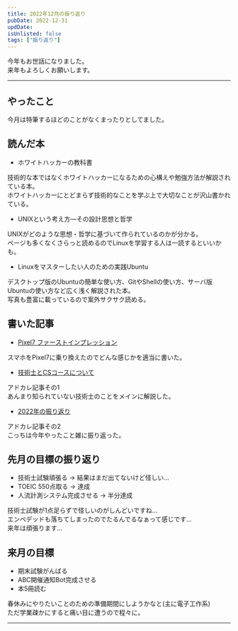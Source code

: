 ```yaml
---
title: 2022年12月の振り返り
pubDate: 2022-12-31
updDate: 
isUnlisted: false
tags: ["振り返り"]
---
```


今年もお世話になりました。  
来年もよろしくお願いします。  

---

## やったこと

今月は特筆するほどのことがなくまったりとしてました。  

## 読んだ本

- ホワイトハッカーの教科書

技術的な本ではなくホワイトハッカーになるための心構えや勉強方法が解説されている本。  
ホワイトハッカーにとどまらず技術的なことを学ぶ上で大切なことが沢山書かれている。  

- UNIXという考え方―その設計思想と哲学

UNIXがどのような思想・哲学に基づいて作られているのかが分かる。  
ページも多くなくさらっと読めるのでLinuxを学習する人は一読するといいかも。  

- Linuxをマスターしたい人のための実践Ubuntu

デスクトップ版のUbuntuの簡単な使い方、GitやShellの使い方、サーバ版Ubuntuの使い方など広く浅く解説された本。  
写真も豊富に載っているので案外サクサク読める。  

## 書いた記事

- [Pixel7 ファーストインプレッション](https://yashikota.com/blog/pixel7-first-impression)  

スマホをPixel7に乗り換えたのでどんな感じかを適当に書いた。  

- [技術士とCSコースについて](https://yashikota.com/blog/pejp-cs)

アドカレ記事その1  
あんまり知られていない技術士のことをメインに解説した。  

- [2022年の振り返り](https://yashikota.com/blog/2022)

アドカレ記事その2  
こっちは今年やったこと雑に振り返った。  

## 先月の目標の振り返り

- 技術士試験頑張る
  → 結果はまだ出てないけど怪しい…  
- TOEIC 550点取る
  → 達成
- 人流計測システム完成させる
  → 半分達成

技術士試験が1点足らずで怪しいのがしんどいですね…  
エンベデッドも落ちてしまったのでたるんでるなぁって感じです…  
来年は頑張ります…  

## 来月の目標

- 期末試験がんばる
- ABC開催通知Bot完成させる
- 本5冊読む

春休みにやりたいことのための準備期間にしようかなと(主に電子工作系)  
ただ学業疎かにすると痛い目に遭うので程々に。  

---
